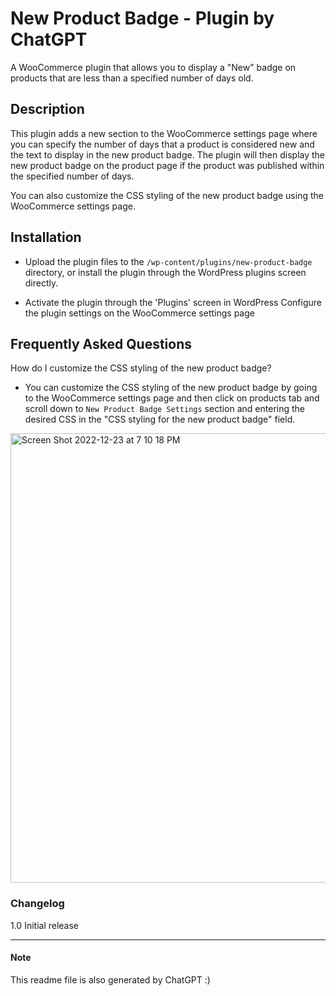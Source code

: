 # New Product Badge - Plugin by ChatGPT
A WooCommerce plugin that allows you to display a "New" badge on products that are less than a specified number of days old.

## Description
This plugin adds a new section to the WooCommerce settings page where you can specify the number of days that a product is considered new and the text to display in the new product badge. The plugin will then display the new product badge on the product page if the product was published within the specified number of days.

You can also customize the CSS styling of the new product badge using the WooCommerce settings page.

## Installation
- Upload the plugin files to the `/wp-content/plugins/new-product-badge` directory, or install the plugin through the WordPress plugins screen directly.

- Activate the plugin through the 'Plugins' screen in WordPress
Configure the plugin settings on the WooCommerce settings page

## Frequently Asked Questions
How do I customize the CSS styling of the new product badge?

- You can customize the CSS styling of the new product badge by going to the WooCommerce settings page and then click on products tab and scroll down to `New Product Badge Settings` section and entering the desired CSS in the "CSS styling for the new product badge" field.

<img width="719" alt="Screen Shot 2022-12-23 at 7 10 18 PM" src="https://user-images.githubusercontent.com/4149030/209349383-1cbe3186-4b5d-4b1c-8359-5aafc146b447.png">



### Changelog
1.0
Initial release


-------
#### Note
This readme file is also generated by ChatGPT :)
